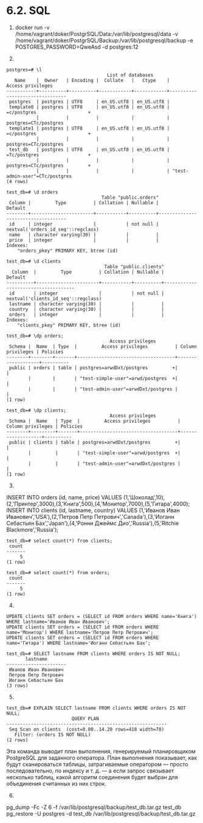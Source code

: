 # 6.2. SQL

1. docker run -v /home/vagrant/doker/PostgrSQL/Data:/var/lib/postgresql/data -v /home/vagrant/doker/PostgrSQL/Backup:/var/lib/postgresql/backup -e POSTGRES_PASSWORD=QweAsd -d postgres:12  

2. 
```
postgres=# \l
                                     List of databases
   Name    |  Owner   | Encoding |  Collate   |   Ctype    |       Access privileges
-----------+----------+----------+------------+------------+--------------------------------
 postgres  | postgres | UTF8     | en_US.utf8 | en_US.utf8 |
 template0 | postgres | UTF8     | en_US.utf8 | en_US.utf8 | =c/postgres                   +
           |          |          |            |            | postgres=CTc/postgres
 template1 | postgres | UTF8     | en_US.utf8 | en_US.utf8 | =c/postgres                   +
           |          |          |            |            | postgres=CTc/postgres
 test_db   | postgres | UTF8     | en_US.utf8 | en_US.utf8 | =Tc/postgres                  +
           |          |          |            |            | postgres=CTc/postgres         +
           |          |          |            |            | "test-admin-user"=CTc/postgres
(4 rows)
```

```
test_db=# \d orders
                                   Table "public.orders"
 Column |         Type          | Collation | Nullable |              Default
--------+-----------------------+-----------+----------+------------------------------------
 id     | integer               |           | not null | nextval('orders_id_seq'::regclass)
 name   | character varying(30) |           |          |
 price  | integer               |           |          |
Indexes:
    "orders_pkey" PRIMARY KEY, btree (id)
```
```
test_db=# \d clients
                                    Table "public.clients"
  Column  |         Type          | Collation | Nullable |               Default
----------+-----------------------+-----------+----------+-------------------------------------
 id       | integer               |           | not null | nextval('clients_id_seq'::regclass)
 lastname | character varying(30) |           |          |
 country  | character varying(30) |           |          |
 orders   | integer               |           |          |
Indexes:
    "clients_pkey" PRIMARY KEY, btree (id)
```
```
test_db=# \dp orders;
                                      Access privileges
 Schema |  Name  | Type  |         Access privileges          | Column privileges | Policies
--------+--------+-------+------------------------------------+-------------------+----------
 public | orders | table | postgres=arwdDxt/postgres         +|                   |
        |        |       | "test-simple-user"=arwd/postgres  +|                   |
        |        |       | "test-admin-user"=arwdDxt/postgres |                   |
(1 row)

test_db=# \dp clients;
                                      Access privileges
 Schema |  Name   | Type  |         Access privileges          | Column privileges | Policies
--------+---------+-------+------------------------------------+-------------------+----------
 public | clients | table | postgres=arwdDxt/postgres         +|                   |
        |         |       | "test-simple-user"=arwd/postgres  +|                   |
        |         |       | "test-admin-user"=arwdDxt/postgres |                   |
(1 row)
```
3.   
INSERT INTO orders (id, name, price) VALUES (1,'Шоколад',10),(2,'Принтер',3000),(3,'Книга',500),(4,'Монитор',7000),(5,'Гитара',4000);   
INSERT INTO clients (id, lastname, country) VALUES (1,'Иванов Иван Иванович','USA'),(2,'Петров Петр Петрович','Canada'),(3,'Иоганн Себастьян Бах','Japan'),(4,'Ронни Джеймс Дио','Russia'),(5,'Ritchie Blackmore','Russia');
```
test_db=# select count(*) from clients;
 count
-------
     5
(1 row)

test_db=# select count(*) from orders;
 count
-------
     5
(1 row)
```
4. 

```
UPDATE clients SET orders = (SELECT id FROM orders WHERE name='Книга') WHERE lastname='Иванов Иван Иванович';     
UPDATE clients SET orders = (SELECT id FROM orders WHERE name='Монитор') WHERE lastname='Петров Петр Петрович';
UPDATE clients SET orders = (SELECT id FROM orders WHERE name='Гитара') WHERE lastname='Иоганн Себастьян Бах';
```

```
test_db=# SELECT lastname FROM clients WHERE orders IS NOT NULL;
       lastname
----------------------
 Иванов Иван Иванович
 Петров Петр Петрович
 Иоганн Себастьян Бах
(3 rows)
```
5. 
```
test_db=# EXPLAIN SELECT lastname FROM clients WHERE orders IS NOT NULL;
                        QUERY PLAN
-----------------------------------------------------------
 Seq Scan on clients  (cost=0.00..14.20 rows=418 width=78)
   Filter: (orders IS NOT NULL)
(2 rows)
```
Эта команда выводит план выполнения, генерируемый планировщиком PostgreSQL для заданного оператора. План выполнения показывает, как будут сканироваться таблицы, затрагиваемые оператором — просто последовательно, по индексу и т. д. — а если запрос связывает несколько таблиц, какой алгоритм соединения будет выбран для объединения считанных из них строк.

6. 


pg_dump -Fc -Z 6 -f /var/lib/postgresql/backup/test_db.tar.gz test_db  
pg_restore -U postgres -d test_db /var/lib/postgresql/backup/test_db.tar.gz
